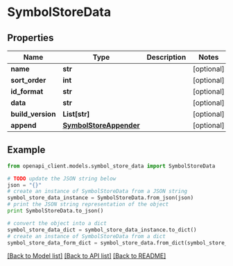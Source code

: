 # SymbolStoreData


## Properties

Name | Type | Description | Notes
------------ | ------------- | ------------- | -------------
**name** | **str** |  | [optional] 
**sort_order** | **int** |  | [optional] 
**id_format** | **str** |  | [optional] 
**data** | **str** |  | [optional] 
**build_version** | **List[str]** |  | [optional] 
**append** | [**SymbolStoreAppender**](SymbolStoreAppender.md) |  | [optional] 

## Example

```python
from openapi_client.models.symbol_store_data import SymbolStoreData

# TODO update the JSON string below
json = "{}"
# create an instance of SymbolStoreData from a JSON string
symbol_store_data_instance = SymbolStoreData.from_json(json)
# print the JSON string representation of the object
print SymbolStoreData.to_json()

# convert the object into a dict
symbol_store_data_dict = symbol_store_data_instance.to_dict()
# create an instance of SymbolStoreData from a dict
symbol_store_data_form_dict = symbol_store_data.from_dict(symbol_store_data_dict)
```
[[Back to Model list]](../README.md#documentation-for-models) [[Back to API list]](../README.md#documentation-for-api-endpoints) [[Back to README]](../README.md)


